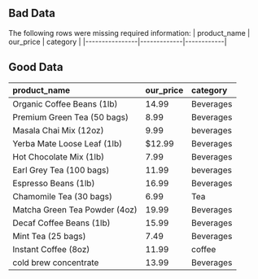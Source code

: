 

## Bad Data
The following rows were missing required information:
| product_name   | our_price   | category   |
|----------------|-------------|------------|

## Good Data
| product_name                  | our_price   | category   |
|:------------------------------|:------------|:-----------|
| Organic Coffee Beans (1lb)    | 14.99       | Beverages  |
| Premium Green Tea (50 bags)   | 8.99        | Beverages  |
| Masala Chai Mix (12oz)        | 9.99        | beverages  |
| Yerba Mate Loose Leaf (1lb)   | $12.99      | Beverages  |
| Hot Chocolate Mix (1lb)       | 7.99        | Beverages  |
| Earl Grey Tea (100 bags)      | 11.99       | beverages  |
| Espresso Beans (1lb)          | 16.99       | Beverages  |
| Chamomile Tea (30 bags)       | 6.99        | Tea        |
| Matcha Green Tea Powder (4oz) | 19.99       | Beverages  |
| Decaf Coffee Beans (1lb)      | 15.99       | Beverages  |
| Mint Tea (25 bags)            | 7.49        | Beverages  |
| Instant Coffee (8oz)          | 11.99       | coffee     |
| cold brew concentrate         | 13.99       | Beverages  |